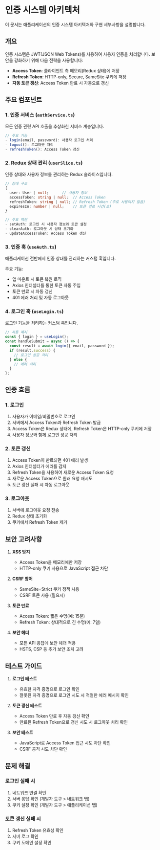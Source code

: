 # 인증 시스템 아키텍처

이 문서는 애플리케이션의 인증 시스템 아키텍처와 구현 세부사항을 설명합니다.

## 개요

인증 시스템은 JWT(JSON Web Tokens)를 사용하여 사용자 인증을 처리합니다. 보안을 강화하기 위해 다음 전략을 사용합니다:

- **Access Token**: 클라이언트 측 메모리(Redux 상태)에 저장
- **Refresh Token**: HTTP-only, Secure, SameSite 쿠키에 저장
- **자동 토큰 갱신**: Access Token 만료 시 자동으로 갱신

## 주요 컴포넌트

### 1. 인증 서비스 (`authService.ts`)

모든 인증 관련 API 호출을 추상화한 서비스 계층입니다.

```typescript
// 주요 기능
- login(email, password): 사용자 로그인 처리
- logout(): 로그아웃 처리
- refreshToken(): Access Token 갱신
```

### 2. Redux 상태 관리 (`userSlice.ts`)

인증 상태와 사용자 정보를 관리하는 Redux 슬라이스입니다.

```typescript
// 상태 구조
{
  user: User | null;      // 사용자 정보
  accessToken: string | null;  // Access Token
  refreshToken: string | null; // Refresh Token (주로 사용되지 않음)
  expiresIn: number | null;    // 토큰 만료 시간(초)
}

// 주요 액션
- setAuth: 로그인 시 사용자 정보와 토큰 설정
- clearAuth: 로그아웃 시 상태 초기화
- updateAccessToken: Access Token 갱신
```

### 3. 인증 훅 (`useAuth.ts`)

애플리케이션 전반에서 인증 상태를 관리하는 커스텀 훅입니다.

주요 기능:
- 앱 마운트 시 토큰 복원 로직
- Axios 인터셉터를 통한 토큰 자동 주입
- 토큰 만료 시 자동 갱신
- 401 에러 처리 및 자동 로그아웃

### 4. 로그인 훅 (`useLogin.ts`)

로그인 기능을 처리하는 커스텀 훅입니다.

```typescript
// 사용 예시
const { login } = useLogin();
const handleSubmit = async () => {
  const result = await login({ email, password });
  if (result.success) {
    // 로그인 성공 처리
  } else {
    // 에러 처리
  }
};
```

## 인증 흐름

### 1. 로그인
1. 사용자가 이메일/비밀번호로 로그인
2. 서버에서 Access Token과 Refresh Token 발급
3. Access Token은 Redux 상태에, Refresh Token은 HTTP-only 쿠키에 저장
4. 사용자 정보와 함께 로그인 성공 처리

### 2. 토큰 갱신
1. Access Token이 만료되면 401 에러 발생
2. Axios 인터셉터가 에러를 감지
3. Refresh Token을 사용하여 새로운 Access Token 요청
4. 새로운 Access Token으로 원래 요청 재시도
5. 토큰 갱신 실패 시 자동 로그아웃

### 3. 로그아웃
1. 서버에 로그아웃 요청 전송
2. Redux 상태 초기화
3. 쿠키에서 Refresh Token 제거

## 보안 고려사항

1. **XSS 방지**
   - Access Token을 메모리에만 저장
   - HTTP-only 쿠키 사용으로 JavaScript 접근 차단

2. **CSRF 방어**
   - SameSite=Strict 쿠키 정책 사용
   - CSRF 토큰 사용 (필요시)

3. **토큰 만료**
   - Access Token: 짧은 수명(예: 15분)
   - Refresh Token: 상대적으로 긴 수명(예: 7일)

4. **보안 헤더**
   - 모든 API 응답에 보안 헤더 적용
   - HSTS, CSP 등 추가 보안 조치 고려

## 테스트 가이드

1. **로그인 테스트**
   - 유효한 자격 증명으로 로그인 확인
   - 잘못된 자격 증명으로 로그인 시도 시 적절한 에러 메시지 확인

2. **토큰 갱신 테스트**
   - Access Token 만료 후 자동 갱신 확인
   - 만료된 Refresh Token으로 갱신 시도 시 로그아웃 처리 확인

3. **보안 테스트**
   - JavaScript로 Access Token 접근 시도 차단 확인
   - CSRF 공격 시도 차단 확인

## 문제 해결

### 로그인 실패 시
1. 네트워크 연결 확인
2. 서버 응답 확인 (개발자 도구 > 네트워크 탭)
3. 쿠키 설정 확인 (개발자 도구 > 애플리케이션 탭)

### 토큰 갱신 실패 시
1. Refresh Token 유효성 확인
2. 서버 로그 확인
3. 쿠키 도메인 설정 확인
